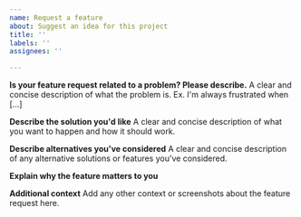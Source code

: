 ```yaml
---
name: Request a feature
about: Suggest an idea for this project
title: ''
labels: ''
assignees: ''

---
```


**Is your feature request related to a problem? Please describe.**
A clear and concise description of what the problem is. Ex. I'm always frustrated when [...]

**Describe the solution you'd like**
A clear and concise description of what you want to happen and how it should work.

**Describe alternatives you've considered**
A clear and concise description of any alternative solutions or features you've considered.

**Explain why the feature matters to you**

**Additional context**
Add any other context or screenshots about the feature request here.
